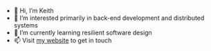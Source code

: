- 👋 Hi, I’m Keith
- 👀 I’m interested primarily in back-end development and distributed systems
- 🌱 I’m currently learning resilient software design
- 📫 Visit [my website](https://keithmackinnon.com) to get in touch

<!---
kmackinnon/kmackinnon is a ✨ special ✨ repository because its `README.md` (this file) appears on your GitHub profile.
You can click the Preview link to take a look at your changes.
--->
